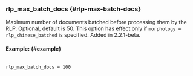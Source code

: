 ### rlp_max_batch_docs {#rlp-max-batch-docs}

Maximum number of documents batched before processing them by the RLP. Optional, default is 50. This option has effect only if `morphology = rlp_chinese_batched` is specified. Added in 2.2.1-beta.

#### Example: {#example}

```

rlp_max_batch_docs = 100

```